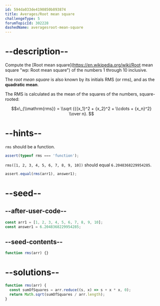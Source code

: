 ```yaml
---
id: 594da033de4190850b893874
title: Averages/Root mean square
challengeType: 5
forumTopicId: 302228
dashedName: averagesroot-mean-square
---
```


# --description--

Compute the [Root mean square](https://en.wikipedia.org/wiki/Root mean square "wp: Root mean square") of the numbers 1 through 10 inclusive.

The _root mean square_ is also known by its initials RMS (or rms), and as the **quadratic mean**.

The RMS is calculated as the mean of the squares of the numbers, square-rooted:

$$x\_{\\mathrm{rms}} = \\sqrt {{{x_1}^2 + {x_2}^2 + \\cdots + {x_n}^2} \\over n}. $$

# --hints--

`rms` should be a function.

```js
assert(typeof rms === 'function');
```

`rms([1, 2, 3, 4, 5, 6, 7, 8, 9, 10])` should equal `6.2048368229954285`.

```js
assert.equal(rms(arr1), answer1);
```

# --seed--

## --after-user-code--

```js
const arr1 = [1, 2, 3, 4, 5, 6, 7, 8, 9, 10];
const answer1 = 6.2048368229954285;
```

## --seed-contents--

```js
function rms(arr) {}
```

# --solutions--

```js
function rms(arr) {
  const sumOfSquares = arr.reduce((s, x) => s + x * x, 0);
  return Math.sqrt(sumOfSquares / arr.length);
}
```

